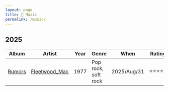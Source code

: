 ```yaml
---
layout: page
title: 🥁 Music
permalink: /music/
---
```


## 2025

| Album | Artist | Year | Genre | When | Rating |
|-----|----|----|-----|------|----|
| [Rumors](https://en.wikipedia.org/wiki/Rumours_(album)) | [Fleetwood_Mac](https://en.wikipedia.org/wiki/Fleetwood_Mac) | 1977 | Pop rock, soft rock | 2025/Aug/31 | ⭐️⭐️⭐️⭐️⭐️ |
